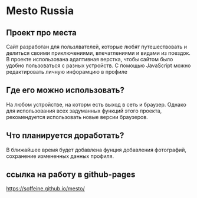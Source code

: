 # Mesto Russia

## Проект про места
Сайт разработан для пользлвателей, которые любят путешествовать и делиться своими приключениями, впечатлениями и видами из поездок. В проекте использована адаптивная верстка, чтобы сайтом было удобно пользоваться с разных устройств. С помощью JavaScript можно редактировать личную инфорамцию в профиле

## Где его можно использовать?
На любом устройстве, на которм есть выход в сеть и браузер. Однако для использования всех задуманных функций этого проекта, рекомендуется использовать новые версии браузеров.

## Что планируется доработать?
В ближайшее время будет добавлена фунция добавления фотографий, сохранение измененных данных профиля.

## ссылка на работу в github-pages
https://soffeine.github.io/mesto/